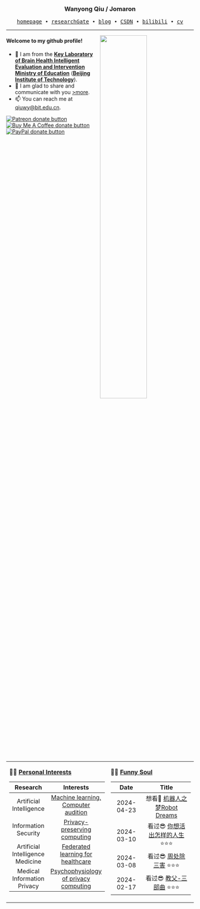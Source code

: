 <h3 align="center"> Wanyong Qiu / Jomaron </h3>


<p align="center">
  <samp>
    <a href="https://qiu-wanyong.github.io/">homepage</a> ∙
    <a href="https://www.researchgate.net/profile/Wanyong-Qiu/">researchGate</a> ∙
    <a href="https://www.zhihu.com/people/Jomaron">blog</a> ∙ 
    <a href="https://blog.csdn.net/qiu1440528444?type=blog/">CSDN</a> ∙ 
    <a href="https://space.bilibili.com/378576748?spm_id_from=333.1007.0.0">bilibili</a> ∙ 
    <a href="https://qiu-wanyong.github.io/">cv</a>
  </samp>
</p>


---

<img align="right" src="https://github-readme-stats.vercel.app/api?username=qiu-wanyong&show_icons=true&theme=qiu-wanyong" width="50%">



#### Welcome to my github profile!
<!-- languages:start -->
<!-- prettier-ignore-start -->
<!-- markdownlint-disable -->
- 🔭 I am from the [**Key Laboratory of Brain Health Intelligent Evaluation and Intervention Ministry of Education**](https://bhe-lab.org/) ([**Beijing Institute of Technology**](https://www.bit.edu.cn/)).
- 🎨 I am glad to share and communicate with you [>more](http://qiuwy.com/).
- 📫 You can reach me at [qiuwy@bit.edu.cn](qiuwy@bit.edu.cn).
  
<span class="badge-patreon"><a href="https://www.patreon.com/" title="Donate to this project using Patreon"><img src="https://img.shields.io/badge/patreon-donate-yellow.svg" alt="Patreon donate button" /></a></span>
<span class="badge-buymeacoffee"><a href="https://www.patreon.com/" title="Donate to this project using Buy Me A Coffee"><img src="https://img.shields.io/badge/buy%20me%20a%20coffee-donate-yellow.svg" alt="Buy Me A Coffee donate button" /></a></span>
<span class="badge-paypal"><a href="https://www.patreon.com/" title="Donate to this project using Paypal"><img src="https://img.shields.io/badge/paypal-donate-yellow.svg" alt="PayPal donate button" /></a></span>

<!-- markdownlint-restore -->
<!-- prettier-ignore-end -->
<!-- languages:end -->

<table width="100%" align="center" padding="0" margin="0">
<tr>
<td valign="top" width="50%">

**🤹‍♀️ <a href="http://qiuwy.com/index.php/about-2/" target="_blank">Personal Interests</a>**

<!-- START_SECTION:blog -->
| Research | Interests |
| :-: | :---: |
| Artificial Intelligence| <a href='https://book.douban.com/subject/26708119/' target='_blank'>Machine learning, Computer audition</a> |
| Information Security | <a href='https://book.douban.com/subject/35750988/' target='_blank'>Privacy-preserving computing</a> |
| Artificial Intelligence Medicine| <a href='https://book.douban.com/subject/35062813/' target='_blank'>Federated learning for healthcare</a> |
| Medical Information Privacy| <a href='https://book.douban.com/subject/5937126/' target='_blank'>Psychophysiology of privacy computing</a> |
<!-- END_SECTION:blog -->
</td>
<td valign="top" width="50%">

**🤾‍♂️ <a href="https://movie.douban.com/" target="_blank">Funny Soul</a>**

<!-- START_SECTION:douban -->
| Date | Title |
| :-: | :---: |
| 2024-04-23 | 想看🤔 <a href='https://movie.douban.com/subject/35426925/' target='_blank'>机器人之梦Robot Dreams</a>  |
| 2024-03-10 | 看过😎 <a href='https://movie.douban.com/subject/26925611/?from=showing/' target='_blank'>你想活出怎样的人生</a> ⭐⭐⭐ |
| 2024-03-08 | 看过😎 <a href='http://movie.douban.com/subject/36151692/' target='_blank'>周处除三害</a> ⭐⭐⭐ |
| 2024-02-17 | 看过😎 <a href='https://movie.douban.com/subject/1291841/' target='_blank'>教父-三部曲</a> ⭐⭐⭐|
<!-- END_SECTION:douban -->
</td>
</tr>

<!-- START_SECTION:github-xxx -->
<!-- END_SECTION:github-xxx -->

</table>
